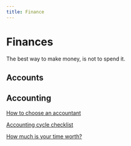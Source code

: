```yaml
---
title: Finance
---
```


# Finances

The best way to make money, is not to spend it.

## Accounts

## Accounting

[How to choose an accountant](./how-to-choose-an-accountant.md)

[Accounting cycle checklist](./accounting-cycle-checklist.md)

[How much is your time worth?](./how-much-is-your-time-worth.md)
